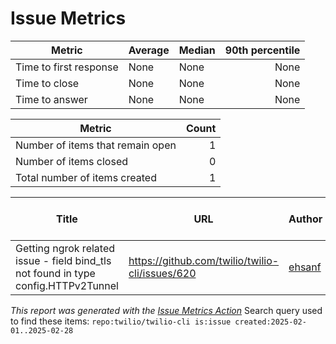 # Issue Metrics

| Metric | Average | Median | 90th percentile |
| --- | --- | --- | ---: |
| Time to first response | None | None | None |
| Time to close | None | None | None |
| Time to answer | None | None | None |

| Metric | Count |
| --- | ---: |
| Number of items that remain open | 1 |
| Number of items closed | 0 |
| Total number of items created | 1 |

| Title | URL | Author | Time to first response | Time to close | Time to answer |
| --- | --- | --- | --- | --- | --- |
| Getting ngrok related issue - field bind_tls not found in type config.HTTPv2Tunnel | https://github.com/twilio/twilio-cli/issues/620 | [ehsanf](https://github.com/ehsanf) | None | None | None |

_This report was generated with the [Issue Metrics Action](https://github.com/github/issue-metrics)_
Search query used to find these items: `repo:twilio/twilio-cli is:issue created:2025-02-01..2025-02-28`
